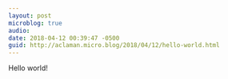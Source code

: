 ```yaml
---
layout: post
microblog: true
audio: 
date: 2018-04-12 00:39:47 -0500
guid: http://aclaman.micro.blog/2018/04/12/hello-world.html
---
```

Hello world!
